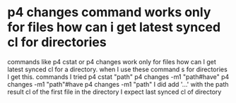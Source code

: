 
# p4 changes command works only for files how can i get latest synced cl for directories

commands like p4 cstat or p4 changes work only for files how can I get latest synced cl for a directory. when I use these command s for directories I get this.
commands I tried
p4 cstat "path"
p4 changes -m1 "path#have"
p4 changes -m1 "path"#have
p4 changes -m1 "path"
I did add '...' with the path
result cl of the first file in the directory
I expect last synced cl of directory

        